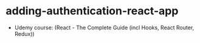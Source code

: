 # adding-authentication-react-app

- Udemy course: (React - The Complete Guide (incl Hooks, React Router, Redux))
